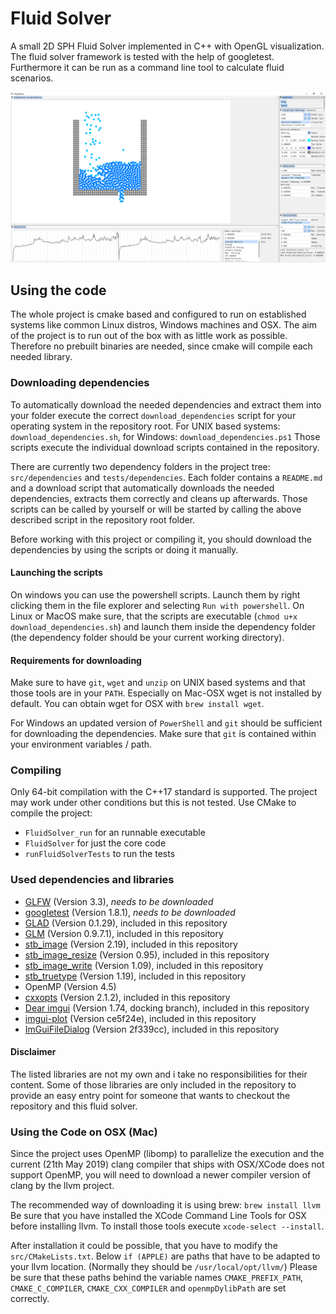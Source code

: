 # Fluid Solver
A small 2D SPH Fluid Solver implemented in C++ with OpenGL visualization. The fluid solver framework is tested with the help of googletest.
Furthermore it can be run as a command line tool to calculate fluid scenarios.

![Screenshot](https://github.com/gruco0002/FluidSolver/blob/master/resources/Screenshot.png?raw=true)

## Using the code
The whole project is cmake based and configured to run on established systems like common Linux distros, Windows machines
and OSX. The aim of the project is to run out of the box with as little work as possible.
Therefore no prebuilt binaries are needed, since cmake will compile each needed library.

### Downloading dependencies

To automatically download the needed dependencies and extract them into your folder execute the correct `download_dependencies` script
for your operating system in the repository root.
For UNIX based systems: `download_dependencies.sh`, for Windows: `download_dependencies.ps1`
Those scripts execute the individual download scripts contained in the repository.

There are currently two dependency folders in the project tree: `src/dependencies` and `tests/dependencies`.
Each folder contains a `README.md` and a download script that automatically downloads the needed dependencies, extracts them correctly
and cleans up afterwards. Those scripts can be called by yourself or will be started by calling the above described script
in the repository root folder.

Before working with this project or compiling it, you should download the dependencies by using the scripts or doing it manually.

#### Launching the scripts
On windows you can use the powershell scripts. Launch them by right clicking them in the file explorer and selecting
`Run with powershell`.
On Linux or MacOS make sure, that the scripts are executable (`chmod u+x download_dependencies.sh`) and launch them inside the dependency folder (the dependency
folder should be your current working directory).

#### Requirements for downloading
Make sure to have `git`, `wget` and `unzip` on UNIX based systems and that those tools are in your `PATH`.
Especially on Mac-OSX wget is not installed by default. You can obtain wget for OSX with `brew install wget`.

For Windows an updated version of `PowerShell` and `git` should be sufficient for downloading the dependencies.
Make sure that `git` is contained within your environment variables / path.

### Compiling
Only 64-bit compilation with the C++17 standard is supported. The project may work under other conditions but this is not tested.
Use CMake to compile the project:
- `FluidSolver_run` for an runnable executable
- `FluidSolver` for just the core code
- `runFluidSolverTests` to run the tests

### Used dependencies and libraries

- [GLFW](https://www.glfw.org/) (Version 3.3),
  *needs to be downloaded*
- [googletest](https://github.com/google/googletest) (Version 1.8.1),
  *needs to be downloaded*
- [GLAD](https://github.com/Dav1dde/glad) (Version 0.1.29),
  included in this repository
- [GLM](https://glm.g-truc.net/) (Version 0.9.7.1),
  included in this repository
- [stb_image](https://github.com/nothings/stb) (Version 2.19),
  included in this repository
- [stb_image_resize](https://github.com/nothings/stb) (Version 0.95),
  included in this repository
- [stb_image_write](https://github.com/nothings/stb) (Version 1.09),
  included in this repository
- [stb_truetype](https://github.com/nothings/stb) (Version 1.19),
  included in this repository
- OpenMP (Version 4.5)
- [cxxopts](https://github.com/jarro2783/cxxopts) (Version 2.1.2),
  included in this repository
- [Dear imgui](https://github.com/ocornut/imgui) (Version 1.74, docking branch),
  included in this repository
- [imgui-plot](https://github.com/soulthreads/imgui-plot) (Version ce5f24e),
  included in this repository
- [ImGuiFileDialog](https://github.com/aiekick/ImGuiFileDialog) (Version 2f339cc),
  included in this repository
  
#### Disclaimer
The listed libraries are not my own and i take no responsibilities for their content.
Some of those libraries are only included in the repository to provide an easy entry
point for someone that wants to checkout the repository and this fluid solver.

### Using the Code on OSX (Mac)
Since the project uses OpenMP (libomp) to parallelize the execution and the current
(21th May 2019) clang compiler that ships with OSX/XCode does not support OpenMP, you
will need to download a newer compiler version of clang by the llvm project.

The recommended way of downloading it is using brew: `brew install llvm`
Be sure that you have installed the XCode Command Line Tools for OSX before installing llvm.
To install those tools execute `xcode-select --install`.

After installation it could be possible, that you have to modify the `src/CMakeLists.txt`.
Below `if (APPLE)` are paths that have to be adapted to your llvm location. (Normally they should be `/usr/local/opt/llvm/`)
Please be sure that these paths behind the variable names `CMAKE_PREFIX_PATH`, `CMAKE_C_COMPILER`, `CMAKE_CXX_COMPILER` and `openmpDylibPath` are set correctly.
